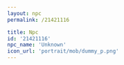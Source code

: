 ```yaml
---
layout: npc
permalink: /21421116

title: Npc
id: '21421116'
npc_name: 'Unknown'
icon_url: 'portrait/mob/dummy_p.png'
---
```

